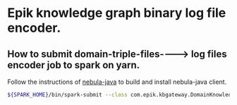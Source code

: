 # Epik knowledge graph binary log file encoder.

## How to submit domain-triple-files----> log files encoder job to spark on yarn.

Follow the instructions of [nebula-java](https://github.com/vesoft-inc/nebula-java) to build and install nebula-java client.

```bash
${SPARK_HOME}/bin/spark-submit --class com.epik.kbgateway.DomainKnowledge2LogFile --master yarn --deploy-mode cluster --driver-memory 256M --driver-java-options "-Dspark.testing.memory=536870912" --executor-memory 6g  --num-executors 4 --executor-cores 2 /root/epik-logfile-encoder-job.jar -f /cn_dbpedia_input/baike_triples.txt -d cn_dbpedia -t /epik_log_output
```
